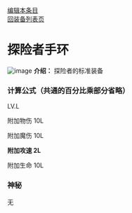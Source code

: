 [编辑本条目](https://github.com/GuguTown/Wiki/edit/main/equip/探险者手环.md)   
[回装备列表页](index.html) 
# 探险者手环
![image](https://user-images.githubusercontent.com/35645329/193940194-dec60676-55a7-4a72-aac2-ca32980682bf.png) **介绍：** 探险者的标准装备
### 计算公式（共通的百分比乘部分省略）
LV.L   

附加物伤 10L   

附加魔伤 10L   

**附加攻速 2L**    

附加生命 10L   

### 神秘
无
